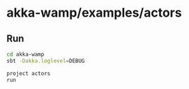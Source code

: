 # akka-wamp/examples/actors

## Run

```bash
cd akka-wamp
sbt -Dakka.loglevel=DEBUG

project actors
run
```

